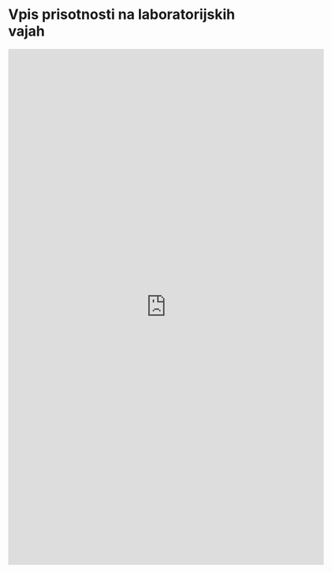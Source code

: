 # Vpis prisotnosti na laboratorijskih vajah

<iframe src="https://docs.google.com/forms/d/e/1FAIpQLScaP8eeXpoheBnydlda_VfGHZf0-yrKuu2YKCOcuYzu0K3DcQ/viewform?embedded=true" width="640" height="1046" frameborder="0" marginheight="0" marginwidth="0">Nalaganje …</iframe>
